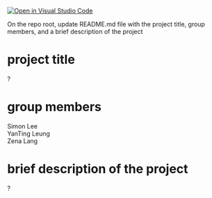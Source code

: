 [![Open in Visual Studio Code](https://classroom.github.com/assets/open-in-vscode-2e0aaae1b6195c2367325f4f02e2d04e9abb55f0b24a779b69b11b9e10269abc.svg)](https://classroom.github.com/online_ide?assignment_repo_id=19723611&assignment_repo_type=AssignmentRepo)

On the repo root, update README.md file with the project title, group members, and a brief description of the project

# project title
?

# group members

Simon Lee  
YanTing Leung  
Zena Lang  

# brief description of the project
?
